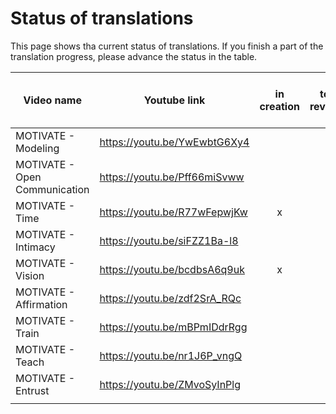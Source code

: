 # Status of translations

This page shows tha current status of translations. If you finish a part of the translation progress, please advance the status in the table.

| Video name                    | Youtube link                 | in creation | to be reviewed | in review | to add to video | done |
|-------------------------------|------------------------------|:-----------:|:--------------:|:---------:|:---------------:|:----:|
| MOTIVATE - Modeling           | https://youtu.be/YwEwbtG6Xy4 |             |        x       |           |                 |      |
| MOTIVATE - Open Communication | https://youtu.be/Pff66miSvww |             |        x       |           |                 |      |
| MOTIVATE - Time               | https://youtu.be/R77wFepwjKw |      x      |                |           |                 |      |
| MOTIVATE - Intimacy           | https://youtu.be/siFZZ1Ba-l8 |             |                |           |                 |      |
| MOTIVATE - Vision             | https://youtu.be/bcdbsA6q9uk |      x      |                |           |                 |      |
| MOTIVATE - Affirmation        | https://youtu.be/zdf2SrA_RQc |             |                |           |                 |      |
| MOTIVATE - Train              | https://youtu.be/mBPmIDdrRgg |             |                |           |                 |      |
| MOTIVATE - Teach              | https://youtu.be/nr1J6P_vngQ |             |                |           |                 |      |
| MOTIVATE - Entrust            | https://youtu.be/ZMvoSyInPlg |             |                |           |                 |      |
|                               |                              |             |                |           |                 |      |
